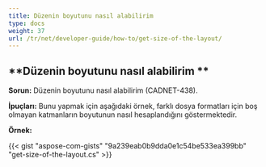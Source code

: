 ```yaml
---
title: Düzenin boyutunu nasıl alabilirim
type: docs
weight: 37
url: /tr/net/developer-guide/how-to/get-size-of-the-layout/
---
```


## **Düzenin boyutunu nasıl alabilirim **

**Sorun:** Düzenin boyutunu nasıl alabilirim (CADNET-438).

**İpuçları:** Bunu yapmak için aşağıdaki örnek, farklı dosya formatları için boş olmayan katmanların boyutunun nasıl hesaplandığını göstermektedir.

**Örnek:**

{{< gist "aspose-com-gists" "9a239eab0b9dda0e1c54be533ea399bb" "get-size-of-the-layout.cs" >}}
